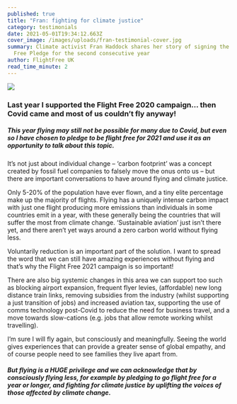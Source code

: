 ```yaml
---
published: true
title: "Fran: fighting for climate justice"
category: testimonials
date: 2021-05-01T19:34:12.663Z
cover_image: /images/uploads/fran-testimonial-cover.jpg
summary: Climate activist Fran Haddock shares her story of signing the Flight
  Free Pledge for the second consecutive year
author: FlightFree UK
read_time_minute: 2
---
```

![](/images/uploads/fran-testimonial-body.jpg)

### Last year I supported the Flight Free 2020 campaign… then Covid came and most of us couldn’t fly anyway!

##### This year flying may still not be possible for many due to Covid, but even so I have chosen to pledge to be flight free for 2021 and use it as an opportunity to talk about this topic. 

It’s not just about individual change – ‘carbon footprint’ was a concept created by fossil fuel companies to falsely move the onus onto us – but there are important conversations to have around flying and climate justice.

Only 5-20% of the population have ever flown, and a tiny elite percentage make up the majority of flights. Flying has a uniquely intense carbon impact with just one flight producing more emissions than individuals in some countries emit in a year, with these generally being the countries that will suffer the most from climate change. ‘Sustainable aviation’ just isn’t there yet, and there aren’t yet ways around a zero carbon world without flying less. 

Voluntarily reduction is an important part of the solution. I want to spread the word that we can still have amazing experiences without flying and that’s why the Flight Free 2021 campaign is so important! 

There are also big systemic changes in this area we can support too such as blocking airport expansion, frequent flyer levies, (affordable) new long distance train links, removing subsidies from the industry (whilst supporting a just transition of jobs) and increased aviation tax, supporting the use of comms technology post-Covid to reduce the need for business travel, and a move towards slow-cations (e.g. jobs that allow remote working whilst travelling).

I’m sure I will fly again, but consciously and meaningfully. Seeing the world gives experiences that can provide a greater sense of global empathy, and of course people need to see families they live apart from.

##### But flying is a HUGE privilege and we can acknowledge that by consciously flying less, for example by pledging to go flight free for a year or longer, and fighting for climate justice by uplifting the voices of those affected by climate change.